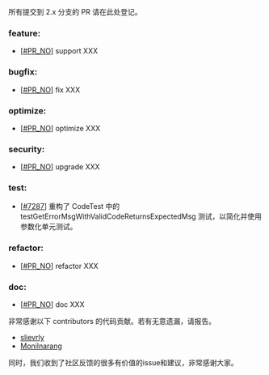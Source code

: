 <!--
    Licensed to the Apache Software Foundation (ASF) under one or more
    contributor license agreements.  See the NOTICE file distributed with
    this work for additional information regarding copyright ownership.
    The ASF licenses this file to You under the Apache License, Version 2.0
    (the "License"); you may not use this file except in compliance with
    the License.  You may obtain a copy of the License at

    http://www.apache.org/licenses/LICENSE-2.0
    
    Unless required by applicable law or agreed to in writing, software
    distributed under the License is distributed on an "AS IS" BASIS,
    WITHOUT WARRANTIES OR CONDITIONS OF ANY KIND, either express or implied.
    See the License for the specific language governing permissions and
    limitations under the License.
-->
所有提交到 2.x 分支的 PR 请在此处登记。

<!-- 请根据PR的类型添加 `变更记录` 到以下对应位置(feature/bugfix/optimize/test) 下 -->

### feature:

- [[#PR_NO](https://github.com/seata/seata/pull/PR_NO)] support XXX


### bugfix:

- [[#PR_NO](https://github.com/seata/seata/pull/PR_NO)] fix XXX


### optimize:


- [[#PR_NO](https://github.com/seata/seata/pull/PR_NO)] optimize XXX


### security:

- [[#PR_NO](https://github.com/seata/seata/pull/PR_NO)] upgrade XXX


### test:

- [[#7287](https://github.com/apache/incubator-seata/pull/7287)] 重构了 CodeTest 中的 testGetErrorMsgWithValidCodeReturnsExpectedMsg 测试，以简化并使用参数化单元测试。

### refactor:

- [[#PR_NO](https://github.com/seata/seata/pull/PR_NO)] refactor XXX


### doc:

- [[#PR_NO](https://github.com/seata/seata/pull/PR_NO)] doc XXX


非常感谢以下 contributors 的代码贡献。若有无意遗漏，请报告。

<!-- 请确保您的 GitHub ID 在以下列表中 -->

- [slievrly](https://github.com/slievrly)
- [Monilnarang](https://github.com/Monilnarang)

同时，我们收到了社区反馈的很多有价值的issue和建议，非常感谢大家。
